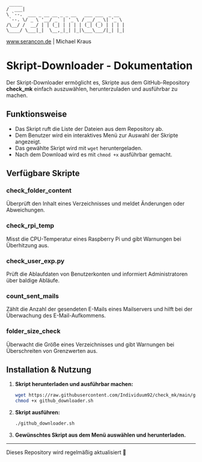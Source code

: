 ```
 _____                                      
/  ___|                                     
\ `--.  ___ _ __ __ _ _ __   ___ ___  _ __  
 `--. \/ _ \ '__/ _` | '_ \ / __/ _ \| '_ \ 
/\__/ /  __/ | | (_| | | | | (_| (_) | | | |
\____/ \___|_|  \__,_|_| |_|\___\___/|_| |_|
```
www.serancon.de | Michael Kraus

# Skript-Downloader - Dokumentation

Der Skript-Downloader ermöglicht es, Skripte aus dem GitHub-Repository **check_mk** einfach auszuwählen, herunterzuladen und ausführbar zu machen.

## Funktionsweise

- Das Skript ruft die Liste der Dateien aus dem Repository ab.
- Dem Benutzer wird ein interaktives Menü zur Auswahl der Skripte angezeigt.
- Das gewählte Skript wird mit `wget` heruntergeladen.
- Nach dem Download wird es mit `chmod +x` ausführbar gemacht.

## Verfügbare Skripte

### check_folder_content
Überprüft den Inhalt eines Verzeichnisses und meldet Änderungen oder Abweichungen.

### check_rpi_temp
Misst die CPU-Temperatur eines Raspberry Pi und gibt Warnungen bei Überhitzung aus.

### check_user_exp.py
Prüft die Ablaufdaten von Benutzerkonten und informiert Administratoren über baldige Abläufe.

### count_sent_mails
Zählt die Anzahl der gesendeten E-Mails eines Mailservers und hilft bei der Überwachung des E-Mail-Aufkommens.

### folder_size_check
Überwacht die Größe eines Verzeichnisses und gibt Warnungen bei Überschreiten von Grenzwerten aus.

## Installation & Nutzung

1. **Skript herunterladen und ausführbar machen:**
   ```bash
   wget https://raw.githubusercontent.com/Individuum92/check_mk/main/github_downloader.sh
   chmod +x github_downloader.sh
   ```

2. **Skript ausführen:**
   ```bash
   ./github_downloader.sh
   ```

3. **Gewünschtes Skript aus dem Menü auswählen und herunterladen.**

---
Dieses Repository wird regelmäßig aktualisiert 🚀
